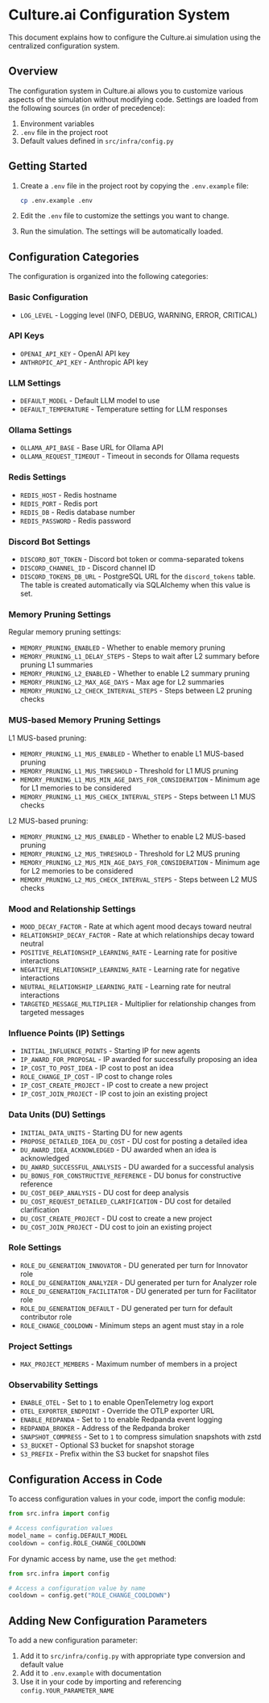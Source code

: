 # Culture.ai Configuration System

This document explains how to configure the Culture.ai simulation using the centralized configuration system.

## Overview

The configuration system in Culture.ai allows you to customize various aspects of the simulation without modifying code. Settings are loaded from the following sources (in order of precedence):

1. Environment variables
2. `.env` file in the project root
3. Default values defined in `src/infra/config.py`

## Getting Started

1. Create a `.env` file in the project root by copying the `.env.example` file:
   ```bash
   cp .env.example .env
   ```

2. Edit the `.env` file to customize the settings you want to change.

3. Run the simulation. The settings will be automatically loaded.

## Configuration Categories

The configuration is organized into the following categories:

### Basic Configuration

- `LOG_LEVEL` - Logging level (INFO, DEBUG, WARNING, ERROR, CRITICAL)

### API Keys

- `OPENAI_API_KEY` - OpenAI API key
- `ANTHROPIC_API_KEY` - Anthropic API key

### LLM Settings

- `DEFAULT_MODEL` - Default LLM model to use
- `DEFAULT_TEMPERATURE` - Temperature setting for LLM responses

### Ollama Settings

- `OLLAMA_API_BASE` - Base URL for Ollama API
- `OLLAMA_REQUEST_TIMEOUT` - Timeout in seconds for Ollama requests

### Redis Settings

- `REDIS_HOST` - Redis hostname
- `REDIS_PORT` - Redis port
- `REDIS_DB` - Redis database number
- `REDIS_PASSWORD` - Redis password

### Discord Bot Settings

- `DISCORD_BOT_TOKEN` - Discord bot token or comma-separated tokens
- `DISCORD_CHANNEL_ID` - Discord channel ID
- `DISCORD_TOKENS_DB_URL` - PostgreSQL URL for the `discord_tokens` table. The
  table is created automatically via SQLAlchemy when this value is set.

### Memory Pruning Settings

Regular memory pruning settings:
- `MEMORY_PRUNING_ENABLED` - Whether to enable memory pruning
- `MEMORY_PRUNING_L1_DELAY_STEPS` - Steps to wait after L2 summary before pruning L1 summaries
- `MEMORY_PRUNING_L2_ENABLED` - Whether to enable L2 summary pruning
- `MEMORY_PRUNING_L2_MAX_AGE_DAYS` - Max age for L2 summaries
- `MEMORY_PRUNING_L2_CHECK_INTERVAL_STEPS` - Steps between L2 pruning checks

### MUS-based Memory Pruning Settings

L1 MUS-based pruning:
- `MEMORY_PRUNING_L1_MUS_ENABLED` - Whether to enable L1 MUS-based pruning
- `MEMORY_PRUNING_L1_MUS_THRESHOLD` - Threshold for L1 MUS pruning
- `MEMORY_PRUNING_L1_MUS_MIN_AGE_DAYS_FOR_CONSIDERATION` - Minimum age for L1 memories to be considered
- `MEMORY_PRUNING_L1_MUS_CHECK_INTERVAL_STEPS` - Steps between L1 MUS checks

L2 MUS-based pruning:
- `MEMORY_PRUNING_L2_MUS_ENABLED` - Whether to enable L2 MUS-based pruning
- `MEMORY_PRUNING_L2_MUS_THRESHOLD` - Threshold for L2 MUS pruning
- `MEMORY_PRUNING_L2_MUS_MIN_AGE_DAYS_FOR_CONSIDERATION` - Minimum age for L2 memories to be considered
- `MEMORY_PRUNING_L2_MUS_CHECK_INTERVAL_STEPS` - Steps between L2 MUS checks

### Mood and Relationship Settings

- `MOOD_DECAY_FACTOR` - Rate at which agent mood decays toward neutral
- `RELATIONSHIP_DECAY_FACTOR` - Rate at which relationships decay toward neutral
- `POSITIVE_RELATIONSHIP_LEARNING_RATE` - Learning rate for positive interactions
- `NEGATIVE_RELATIONSHIP_LEARNING_RATE` - Learning rate for negative interactions
- `NEUTRAL_RELATIONSHIP_LEARNING_RATE` - Learning rate for neutral interactions
- `TARGETED_MESSAGE_MULTIPLIER` - Multiplier for relationship changes from targeted messages

### Influence Points (IP) Settings

- `INITIAL_INFLUENCE_POINTS` - Starting IP for new agents
- `IP_AWARD_FOR_PROPOSAL` - IP awarded for successfully proposing an idea
- `IP_COST_TO_POST_IDEA` - IP cost to post an idea
- `ROLE_CHANGE_IP_COST` - IP cost to change roles
- `IP_COST_CREATE_PROJECT` - IP cost to create a new project
- `IP_COST_JOIN_PROJECT` - IP cost to join an existing project

### Data Units (DU) Settings

- `INITIAL_DATA_UNITS` - Starting DU for new agents
- `PROPOSE_DETAILED_IDEA_DU_COST` - DU cost for posting a detailed idea
- `DU_AWARD_IDEA_ACKNOWLEDGED` - DU awarded when an idea is acknowledged
- `DU_AWARD_SUCCESSFUL_ANALYSIS` - DU awarded for a successful analysis
- `DU_BONUS_FOR_CONSTRUCTIVE_REFERENCE` - DU bonus for constructive reference
- `DU_COST_DEEP_ANALYSIS` - DU cost for deep analysis
- `DU_COST_REQUEST_DETAILED_CLARIFICATION` - DU cost for detailed clarification
- `DU_COST_CREATE_PROJECT` - DU cost to create a new project
- `DU_COST_JOIN_PROJECT` - DU cost to join an existing project

### Role Settings

- `ROLE_DU_GENERATION_INNOVATOR` - DU generated per turn for Innovator role
- `ROLE_DU_GENERATION_ANALYZER` - DU generated per turn for Analyzer role
- `ROLE_DU_GENERATION_FACILITATOR` - DU generated per turn for Facilitator role
- `ROLE_DU_GENERATION_DEFAULT` - DU generated per turn for default contributor role
- `ROLE_CHANGE_COOLDOWN` - Minimum steps an agent must stay in a role

### Project Settings

- `MAX_PROJECT_MEMBERS` - Maximum number of members in a project

### Observability Settings

- `ENABLE_OTEL` - Set to `1` to enable OpenTelemetry log export
- `OTEL_EXPORTER_ENDPOINT` - Override the OTLP exporter URL
- `ENABLE_REDPANDA` - Set to `1` to enable Redpanda event logging
- `REDPANDA_BROKER` - Address of the Redpanda broker
- `SNAPSHOT_COMPRESS` - Set to `1` to compress simulation snapshots with zstd
- `S3_BUCKET` - Optional S3 bucket for snapshot storage
- `S3_PREFIX` - Prefix within the S3 bucket for snapshot files

## Configuration Access in Code

To access configuration values in your code, import the config module:

```python
from src.infra import config

# Access configuration values
model_name = config.DEFAULT_MODEL
cooldown = config.ROLE_CHANGE_COOLDOWN
```

For dynamic access by name, use the `get` method:

```python
from src.infra import config

# Access a configuration value by name
cooldown = config.get("ROLE_CHANGE_COOLDOWN")
```

## Adding New Configuration Parameters

To add a new configuration parameter:

1. Add it to `src/infra/config.py` with appropriate type conversion and default value
2. Add it to `.env.example` with documentation
3. Use it in your code by importing and referencing `config.YOUR_PARAMETER_NAME` 

